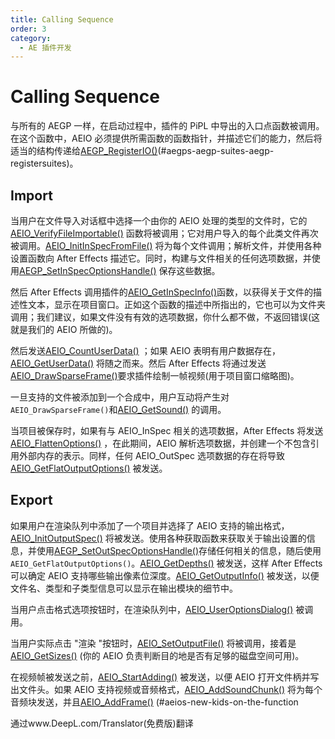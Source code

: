 ```yaml
---
title: Calling Sequence
order: 3
category:
  - AE 插件开发
---
```


# Calling Sequence

与所有的 AEGP 一样，在启动过程中，插件的 PiPL 中导出的入口点函数被调用。在这个函数中，AEIO 必须提供所需函数的函数指针，并描述它们的能力，然后将适当的结构传递给[AEGP_RegisterIO()](.../aegps/aegp-suites.html)(#aegps-aegp-suites-aegp-registersuites)。

## Import

当用户在文件导入对话框中选择一个由你的 AEIO 处理的类型的文件时，它的[AEIO_VerifyFileImportable()](new-kids-on-function-block.html) 函数将被调用；它对用户导入的每个此类文件再次被调用。[AEIO_InitInSpecFromFile()](new-kids-on-the-function-block.html) 将为每个文件调用；解析文件，并使用各种设置函数向 After Effects 描述它。同时，构建与文件相关的任何选项数据，并使用[AEGP_SetInSpecOptionsHandle()](new-kids-on-the-function-block.html) 保存这些数据。

然后 After Effects 调用插件的[AEIO_GetInSpecInfo()](new-kids-on-the-function-block.html)函数，以获得关于文件的描述性文本，显示在项目窗口。正如这个函数的描述中所指出的，它也可以为文件夹调用；我们建议，如果文件没有有效的选项数据，你什么都不做，不返回错误(这就是我们的 AEIO 所做的)。

然后发送[AEIO_CountUserData()](new-kids-on-the-function-block.html) ；如果 AEIO 表明有用户数据存在，[AEIO_GetUserData()](new-kids-on-the-function-block.html) 将随之而来。然后 After Effects 将通过发送[AEIO_DrawSparseFrame()](new-kids-on-the-function-block.html)要求插件绘制一帧视频(用于项目窗口缩略图)。

一旦支持的文件被添加到一个合成中，用户互动将产生对`AEIO_DrawSparseFrame()`和[AEIO_GetSound()](new-kids-on-the-function-block.html) 的调用。

当项目被保存时，如果有与 AEIO_InSpec 相关的选项数据，After Effects 将发送[AEIO_FlattenOptions()](new-kids-on-the-function-block.html) ，在此期间，AEIO 解析选项数据，并创建一个不包含引用外部内存的表示。同样，任何 AEIO_OutSpec 选项数据的存在将导致[AEIO_GetFlatOutputOptions()](new-kids-on-the-function-block.html) 被发送。

## Export

如果用户在渲染队列中添加了一个项目并选择了 AEIO 支持的输出格式，[AEIO_InitOutputSpec()](new-kids-on-the-function-block.html) 将被发送。使用各种获取函数来获取关于输出设置的信息，并使用[AEGP_SetOutSpecOptionsHandle()](new-kids-on-the-function-block.html)存储任何相关的信息，随后使用`AEIO_GetFlatOutputOptions()`。[AEIO_GetDepths()](new-kids-on-the-function-block.html) 被发送，这样 After Effects 可以确定 AEIO 支持哪些输出像素位深度。[AEIO_GetOutputInfo()](new-kids-on-the-function-block.html) 被发送，以便文件名、类型和子类型信息可以显示在输出模块的细节中。

当用户点击格式选项按钮时，在渲染队列中，[AEIO_UserOptionsDialog()](new-kids-on-the-function-block.html) 被调用。

当用户实际点击 "渲染 "按钮时，[AEIO_SetOutputFile()](new-kids-on-the-function-block.html) 将被调用，接着是[AEIO_GetSizes()](new-kids-on-the-function-block.html) (你的 AEIO 负责判断目的地是否有足够的磁盘空间可用)。

在视频帧被发送之前，[AEIO_StartAdding()](new-kids-on-the-function-block.html) 被发送，以便 AEIO 打开文件柄并写出文件头。如果 AEIO 支持视频或音频格式，[AEIO_AddSoundChunk()](new-kids-on-the-function-block.html) 将为每个音频块发送，并且[AEIO_AddFrame()](new-kids-on-the-function-block.html) (#aeios-new-kids-on-the-function

通过www.DeepL.com/Translator(免费版)翻译
